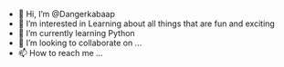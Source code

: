 - 👋 Hi, I’m @Dangerkabaap
- 👀 I’m interested in Learning about all things that are fun and exciting 
- 🌱 I’m currently learning Python 
- 💞️ I’m looking to collaborate on ...
- 📫 How to reach me ...

<!---
Dangerkabaap/Dangerkabaap is a ✨ special ✨ repository because its `README.md` (this file) appears on your GitHub profile.
You can click the Preview link to take a look at your changes.
--->
